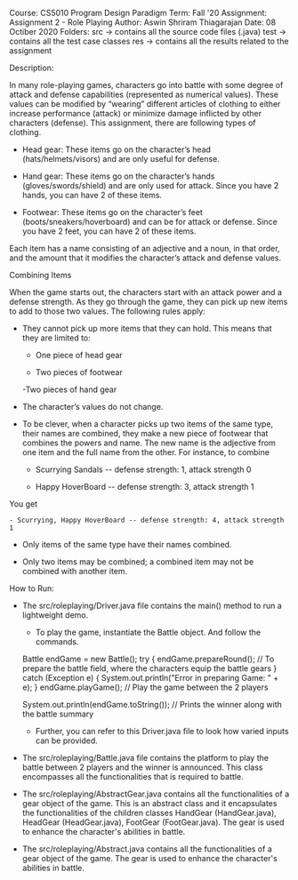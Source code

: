 Course:     CS5010 Program Design Paradigm 
Term:       Fall '20
Assignment: Assignment 2 - Role Playing
Author:     Aswin Shriram Thiagarajan
Date:       08 Octiber 2020
Folders:    src     -> contains all the source code files (.java)
            test    -> contains all the test case classes
            res     -> contains all the results related to the assignment


Description:

In many role-playing games, characters go into battle with some degree of attack and defense capabilities (represented as numerical values). These values can be modified by “wearing” different articles of clothing to either increase performance (attack) or minimize damage inflicted by other characters (defense). This assignment, there are following types of clothing.

- Head gear: These items go on the character’s head (hats/helmets/visors) and are only useful for defense.

- Hand gear: These items go on the character’s hands (gloves/swords/shield) and are only used for attack. Since you have 2 hands, you can have 2 of these items.

- Footwear: These items go on the character’s feet (boots/sneakers/hoverboard) and can be for attack or defense. Since you have 2 feet, you can have 2 of these items.

Each item has a name consisting of an adjective and a noun, in that order, and the amount that it modifies the character’s attack and defense values.

Combining Items

When the game starts out, the characters start with an attack power and a defense strength. As they go through the game, they can pick up new items to add to those two values. The following rules apply:

+ They cannot pick up more items that they can hold. This means that they are limited to:

	- One piece of head gear

	- Two pieces of footwear

	-Two pieces of hand gear

+ The character’s values do not change.

+ To be clever, when a character picks up two items of the same type, their names are combined, they make a new piece of footwear that combines the powers and name. The new name is the adjective from one item and the full name from the other. For instance, to combine

	- Scurrying Sandals -- defense strength: 1, attack strength 0

	- Happy HoverBoard -- defense strength: 3, attack strength 1

You get

	- Scurrying, Happy HoverBoard -- defense strength: 4, attack strength 1

+ Only items of the same type have their names combined.

+ Only two items may be combined; a combined item may not be combined with another item.

How to Run:

- The src/roleplaying/Driver.java file contains the main() method to run a lightweight demo.
	* To play the game, instantiate the Battle object. And follow the commands.

	Battle endGame = new Battle();
    try {
      endGame.prepareRound(); // To prepare the battle field, where the characters equip the battle gears
    } catch (Exception e) {
      System.out.println("Error in preparing Game: " + e);
    }
    endGame.playGame(); // Play the game between the 2 players

    System.out.println(endGame.toString()); // Prints the winner along with the battle summary

    * Further, you can refer to this Driver.java file to look how varied inputs can be provided.

- The src/roleplaying/Battle.java file contains the platform to play the battle between 2 players and the winner is announced. This class encompasses all the functionalities that is required to battle.

- The src/roleplaying/AbstractGear.java contains all the functionalities of a gear object of the game. This is an abstract class and it encapsulates the functionalities of the children classes HandGear (HandGear.java), HeadGear (HeadGear.java), FootGear (FootGear.java). The gear is used to enhance the character's abilities in battle.

- The src/roleplaying/Abstract.java contains all the functionalities of a gear object of the game. The gear is used to enhance the character's abilities in battle.